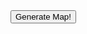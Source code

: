 <script>
    function generateMap() {
        mapImg = document.getElementById("map-img");

        var request = new XMLHttpRequest();

        var onRequestLoad = function() {
            if (this.status == 200) {
                result = JSON.parse(this.responseText);
                mapImg.src = 'data:image/svg+xml;utf8,' + result.map;
            } else {
                alert('Error: ' + this.status);
                mapImg.src = '';
            }
        }
        };

        mapImg.src = 'spinner.gif';

        request.addEventListener('load', onRequestLoad);
        request.open('GET', 'https://real-world-rpg-maps-staging.herokuapp.com/');
        request.send();
    }
</script>

<div>
    <button onclick="generateMap()">Generate Map!</button>
    <img id="map-img"/>
</div>

<!--
## Welcome to GitHub Pages

You can use the [editor on GitHub](https://github.com/TheCleric/real-world-rpg-maps/edit/main/docs/index.md) to maintain and preview the content for your website in Markdown files.

Whenever you commit to this repository, GitHub Pages will run [Jekyll](https://jekyllrb.com/) to rebuild the pages in your site, from the content in your Markdown files.

### Markdown

Markdown is a lightweight and easy-to-use syntax for styling your writing. It includes conventions for

```markdown
Syntax highlighted code block

# Header 1
## Header 2
### Header 3

- Bulleted
- List

1. Numbered
2. List

**Bold** and _Italic_ and `Code` text

[Link](url) and ![Image](src)
```

For more details see [GitHub Flavored Markdown](https://guides.github.com/features/mastering-markdown/).

### Jekyll Themes

Your Pages site will use the layout and styles from the Jekyll theme you have selected in your [repository settings](https://github.com/TheCleric/real-world-rpg-maps/settings/pages). The name of this theme is saved in the Jekyll `_config.yml` configuration file.

### Support or Contact

Having trouble with Pages? Check out our [documentation](https://docs.github.com/categories/github-pages-basics/) or [contact support](https://support.github.com/contact) and we’ll help you sort it out.
-->
